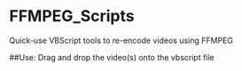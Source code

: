 # FFMPEG_Scripts
Quick-use VBScript tools to re-encode videos using FFMPEG

##Use:
Drag and drop the video(s) onto the vbscript file
